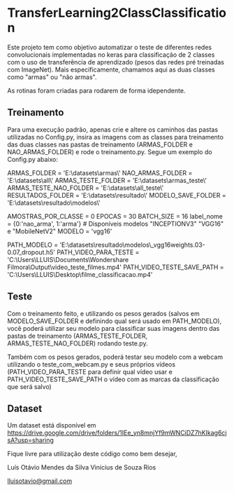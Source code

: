 # TransferLearning2ClassClassification

Este projeto tem como objetivo automatizar o teste de diferentes redes convolucionais implementadas no keras para classificação de
2 classes com o uso de transferência de aprendizado (pesos das redes pré treinadas com ImageNet). Mais especificamente, chamamos 
aqui as duas classes como "armas" ou "não armas".

As rotinas foram criadas para rodarem de forma idependente.

## Treinamento

Para uma execução padrão, apenas crie e altere os caminhos das pastas utilizadas no Config.py, insira as imagens com as classes
para treinamento das duas classes nas pastas de treinamento (ARMAS_FOLDER e NAO_ARMAS_FOLDER) e rode o treinamento.py. Segue um
exemplo do Config.py abaixo:

ARMAS_FOLDER = 'E:\\datasets\\armas\\'
NAO_ARMAS_FOLDER = 'E:\\datasets\\all\\'
ARMAS_TESTE_FOLDER = 'E:\\datasets\\armas_teste\\'
ARMAS_TESTE_NAO_FOLDER = 'E:\\datasets\\all_teste\\'
RESULTADOS_FOLDER = 'E:\\datasets\\resultado\\'
MODELO_SAVE_FOLDER = 'E:\\datasets\\resultado\\modelos\\'

AMOSTRAS_POR_CLASSE = 0
EPOCAS = 30
BATCH_SIZE = 16
label_nome = {0:'nao_arma', 1:'arma'}
\# Disponíveis modelos "INCEPTIONV3" "VGG16" e "MobileNetV2"
MODELO = 'vgg16'

PATH_MODELO = 'E:\\datasets\\resultado\\modelos\\_vgg16weights.03-0.07_dropout.h5'
PATH_VIDEO_PARA_TESTE = 'C:\\Users\\LLUIS\\Documents\\Wondershare Filmora\\Output\\video_teste_filmes.mp4'
PATH_VIDEO_TESTE_SAVE_PATH = 'C:\\Users\\LLUIS\\Desktop\\filme_classificacao.mp4'

## Teste

Com o treinamento feito,  e utilizando os pesos gerados (salvos em MODELO_SAVE_FOLDER e definindo qual será usado em PATH_MODELO),
você poderá utilizar seu modelo para classificar suas imagens dentro das pastas de treinamento (ARMAS_TESTE_FOLDER, 
ARMAS_TESTE_NAO_FOLDER) rodando teste.py.

Também com os pesos gerados, poderá testar seu modelo com a webcam utilizando o teste_com_webcam.py e seus próprios vídeos
(PATH_VIDEO_PARA_TESTE para definir qual vídeo usar e PATH_VIDEO_TESTE_SAVE_PATH o vídeo com as marcas da classificação que
será salvo)

## Dataset

Um dataset está disponível em
https://drive.google.com/drive/folders/1IEe_yn8mnjYf9mWNCiDZ7hKIkag6cjsA?usp=sharing





Fique livre para utilização deste código como bem desejar,

Luís Otávio Mendes da Silva
Vinícius de Souza Rios

lluisotavio@gmail.com
